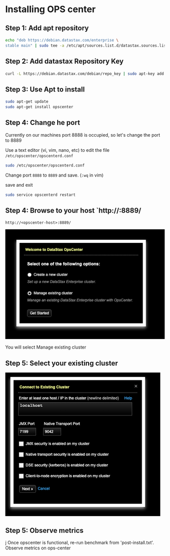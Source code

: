 # Installing OPS center

## Step 1: Add apt repository


```bash
echo "deb https://debian.datastax.com/enterprise \
stable main" | sudo tee -a /etc/apt/sources.list.d/datastax.sources.list
```


## Step 2: Add datastax Repository Key

``` bash
curl -L https://debian.datastax.com/debian/repo_key | sudo apt-key add -
```


## Step 3: Use Apt to install


```bash
sudo apt-get update
sudo apt-get install opscenter
```


## Step 4: Change he port

Currently on our machines port 8888 is occupied, so let's change the port to 8889

Use a text editor (vi, vim, nano, etc) to edit the file `/etc/opscenter/opscenterd.conf`

```bash
sudo /etc/opscenter/opscenterd.conf
```


Change port `8888`  to `8889` and save.  (`:wq` in vim)


save and exit


```bash
sudo service opscenterd restart
```

## Step 4: Browse to your host `http://<opscenter-host>:8889/

```
http://<opscenter-host>:8889/
```

![](../assets/images/opscenter1.png)

You will select Manage existing cluster

## Step 5: Select your existing cluster

![](../assets/images/opscenter3.png)


## Step 5: Observe metrics
j
Once opscenter is functional, re-run benchmark from 'post-install.txt'.
Observe metrics on ops-center

